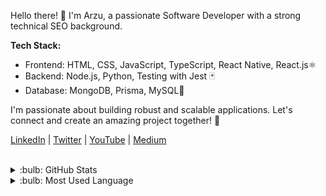 Hello there! 👋 I'm Arzu, a passionate Software Developer with a strong technical SEO background.

**Tech Stack:**
- Frontend: HTML, CSS, JavaScript, TypeScript, React Native, React.js⚛️
- Backend: Node.js, Python, Testing with Jest 🃏
- Database: MongoDB, Prisma, MySQL🐬

  

I'm passionate about building robust and scalable applications. Let's connect and create an amazing project together! 🚀

[LinkedIn](https://www.linkedin.com/in/arzucaner/) | [Twitter](https://x.com/arz_ugny) | [YouTube](https://www.youtube.com/channel/UCsK0v6RouRYb5I1Ny8flrOg) | [Medium](https://arzugny.medium.com/)

 <br />
 <details>
 <summary>:bulb: GitHub Stats</summary>
 <img src="https://github-readme-stats.vercel.app/api?username=arzucaner&show_icons=true&theme=dracula">
 </details>
 
 <details>
 <summary>:bulb: Most Used Language</summary>
 <img src="https://github-readme-stats.vercel.app/api/top-langs/?username=arzucaner&layout=compact">
 </details>                
